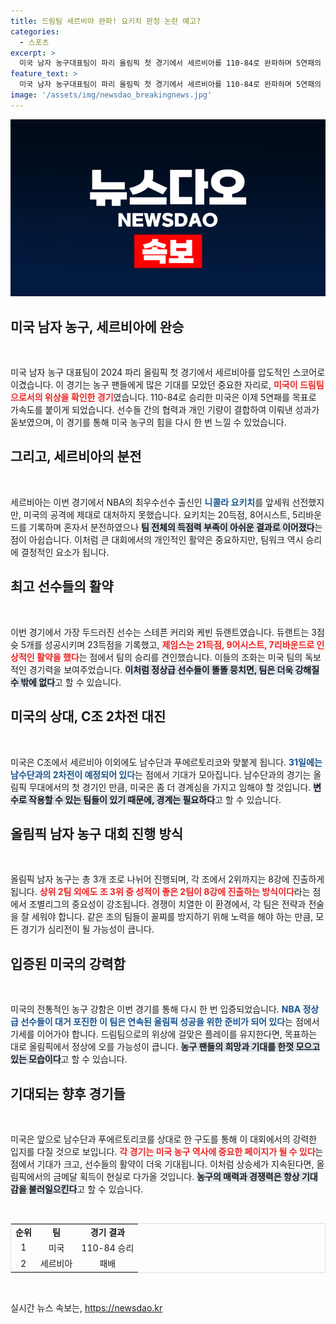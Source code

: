 ```yaml
---
title: 드림팀 세르비아 완파! 요키치 판정 논란 예고?
categories:
  - 스포츠
excerpt: >
  미국 남자 농구대표팀이 파리 올림픽 첫 경기에서 세르비아를 110-84로 완파하며 5연패의 길을 열었다. 르브론 제임스와 케빈 듀랜트가 활약한 가운데, 세르비아의 요키치도 빛났지만 역부족이었다.
feature_text: >
  미국 남자 농구대표팀이 파리 올림픽 첫 경기에서 세르비아를 110-84로 완파하며 5연패의 길을 열었다. 르브론 제임스와 케빈 듀랜트가 활약한 가운데, 세르비아의 요키치도 빛났지만 역부족이었다.
image: '/assets/img/newsdao_breakingnews.jpg'
---
```


<p><img src="/assets/img/newsdao_breakingnews.jpg" alt="ranknews 속보" /></p>

<h2 data-ke-size="size26">미국 남자 농구, 세르비아에 완승</h2>

<p data-ke-size="size16">&nbsp;</p>

<p>미국 남자 농구 대표팀이 2024 파리 올림픽 첫 경기에서 세르비아를 압도적인 스코어로 이겼습니다. 이 경기는 농구 팬들에게 많은 기대를 모았던 중요한 자리로, <b><span style="color: #ee2323;">미국이 드림팀으로서의 위상을 확인한 경기</span></b>였습니다. 110-84로 승리한 미국은 이제 5연패를 목표로 가속도를 붙이게 되었습니다. 선수들 간의 협력과 개인 기량이 결합하여 이뤄낸 성과가 돋보였으며, 이 경기를 통해 미국 농구의 힘을 다시 한 번 느낄 수 있었습니다. </p>

<h2 data-ke-size="size26">그리고, 세르비아의 분전</h2>

<p data-ke-size="size16">&nbsp;</p>

<p>세르비아는 이번 경기에서 NBA의 최우수선수 출신인 <b><span style="color: #1a5490;">니콜라 요키치</span></b>를 앞세워 선전했지만, 미국의 공격에 제대로 대처하지 못했습니다. 요키치는 20득점, 8어시스트, 5리바운드를 기록하며 혼자서 분전하였으나 <b><span style="background-color: #21538527;">팀 전체의 득점력 부족이 아쉬운 결과로 이어졌다</span></b>는 점이 아쉽습니다. 이처럼 큰 대회에서의 개인적인 활약은 중요하지만, 팀워크 역시 승리에 결정적인 요소가 됩니다. </p>

<h2 data-ke-size="size26">최고 선수들의 활약</h2>

<p data-ke-size="size16">&nbsp;</p>

<p>이번 경기에서 가장 두드러진 선수는 스테픈 커리와 케빈 듀랜트였습니다. 듀랜트는 3점슛 5개를 성공시키며 23득점을 기록했고, <b><span style="color: #ee2323;">제임스는 21득점, 9어시스트, 7리바운드로 인상적인 활약을 했다</span></b>는 점에서 팀의 승리를 견인했습니다. 이들의 조화는 미국 팀의 독보적인 경기력을 보여주었습니다. <b><span style="background-color: #21538527;">이처럼 정상급 선수들이 똘똘 뭉치면, 팀은 더욱 강해질 수 밖에 없다</span></b>고 할 수 있습니다. </p>

<h2 data-ke-size="size26">미국의 상대, C조 2차전 대진</h2>

<p data-ke-size="size16">&nbsp;</p>

<p>미국은 C조에서 세르비아 이외에도 남수단과 푸에르토리코와 맞붙게 됩니다. <b><span style="color: #1a5490;">31일에는 남수단과의 2차전이 예정되어 있다</span></b>는 점에서 기대가 모아집니다. 남수단과의 경기는 올림픽 무대에서의 첫 경기인 만큼, 미국은 좀 더 경계심을 가지고 임해야 할 것입니다. <b><span style="background-color: #21538527;">변수로 작용할 수 있는 팀들이 있기 때문에, 경계는 필요하다</span></b>고 할 수 있습니다.</p>

<h2 data-ke-size="size26">올림픽 남자 농구 대회 진행 방식</h2>

<p data-ke-size="size16">&nbsp;</p>

<p>올림픽 남자 농구는 총 3개 조로 나뉘어 진행되며, 각 조에서 2위까지는 8강에 진출하게 됩니다. <b><span style="color: #ee2323;">상위 2팀 외에도 조 3위 중 성적이 좋은 2팀이 8강에 진출하는 방식이다</span></b>라는 점에서 조별리그의 중요성이 강조됩니다. 경쟁이 치열한 이 환경에서, 각 팀은 전략과 전술을 잘 세워야 합니다. 같은 조의 팀들이 꼴찌를 방지하기 위해 노력을 해야 하는 만큼, 모든 경기가 심리전이 될 가능성이 큽니다.</p>

<h2 data-ke-size="size26">입증된 미국의 강력함</h2>

<p data-ke-size="size16">&nbsp;</p>

<p>미국의 전통적인 농구 강함은 이번 경기를 통해 다시 한 번 입증되었습니다. <b><span style="color: #1a5490;">NBA 정상급 선수들이 대거 포진한 이 팀은 연속된 올림픽 성공을 위한 준비가 되어 있다</span></b>는 점에서 기세를 이어가야 합니다. 드림팀으로의 위상에 걸맞은 플레이를 유지한다면, 목표하는 대로 올림픽에서 정상에 오를 가능성이 큽니다. <b><span style="background-color: #21538527;">농구 팬들의 희망과 기대를 한껏 모으고 있는 모습이다</span></b>고 할 수 있습니다.</p>

<h2 data-ke-size="size26">기대되는 향후 경기들</h2>

<p data-ke-size="size16">&nbsp;</p>

<p>미국은 앞으로 남수단과 푸에르토리코를 상대로 한 구도를 통해 이 대회에서의 강력한 입지를 다질 것으로 보입니다. <b><span style="color: #ee2323;">각 경기는 미국 농구 역사에 중요한 페이지가 될 수 있다</span></b>는 점에서 기대가 크고, 선수들의 활약이 더욱 기대됩니다. 이처럼 상승세가 지속된다면, 올림픽에서의 금메달 획득이 현실로 다가올 것입니다. <b><span style="background-color: #21538527;">농구의 매력과 경쟁력은 항상 기대감을 불러일으킨다</span></b>고 할 수 있습니다. </p>

<p data-ke-size="size16">&nbsp;</p>

<div class="table-responsive">
<table style="border-collapse:collapse; width:100%; border: 1px solid #ddd;">
<tr>
<td style="text-align: center; height: 17px;"><b>순위</b></td>
<td style="text-align: center; height: 17px;"><b>팀</b></td>
<td style="text-align: center; height: 17px;"><b>경기 결과</b></td>
</tr>
<tr>
<td style="text-align: center; height: 17px;">1</td>
<td style="text-align: center; height: 17px;">미국</td>
<td style="text-align: center; height: 17px;">110-84 승리</td>
</tr>
<tr>
<td style="text-align: center; height: 17px;">2</td>
<td style="text-align: center; height: 17px;">세르비아</td>
<td style="text-align: center; height: 17px;">패배</td>
</tr>
</table>
</div>

<p data-ke-size="size16">&nbsp;</p>
실시간 뉴스 속보는, <a href="https://newsdao.kr" rel="dofollow">https://newsdao.kr</a>


